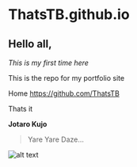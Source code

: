 # ThatsTB.github.io

## Hello all,

*This is my first time here*

This is the repo for my portfolio site

Home <https://github.com/ThatsTB>

Thats it



**Jotaro Kujo**
> Yare Yare Daze...

![alt text](https://vignette.wikia.nocookie.net/jjba/images/3/31/Jotaro4Manga.png/revision/latest/scale-to-width-down/270?cb=20170226053822)
